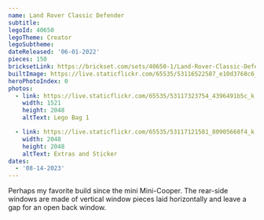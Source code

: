 ```yaml
---
name: Land Rover Classic Defender
subtitle:
legoId: 40650
legoTheme: Creator
legoSubtheme:
dateReleased: '06-01-2022'
pieces: 150
bricksetLink: https://brickset.com/sets/40650-1/Land-Rover-Classic-Defender
builtImage: https://live.staticflickr.com/65535/53116522587_e10d3768c6_k.jpg
heroPhotoIndex: 0
photos:
  - link: https://live.staticflickr.com/65535/53117323754_4396491b5c_k.jpg
    width: 1521
    height: 2048
    altText: Lego Bag 1

  - link: https://live.staticflickr.com/65535/53117121581_80905668f4_k.jpg
    width: 2048
    height: 2048
    altText: Extras and Sticker
dates:
  - '08-14-2023'
---
```


Perhaps my favorite build since the mini Mini-Cooper.
The rear-side windows are made of vertical window pieces laid horizontally and leave a gap for an open back window.
